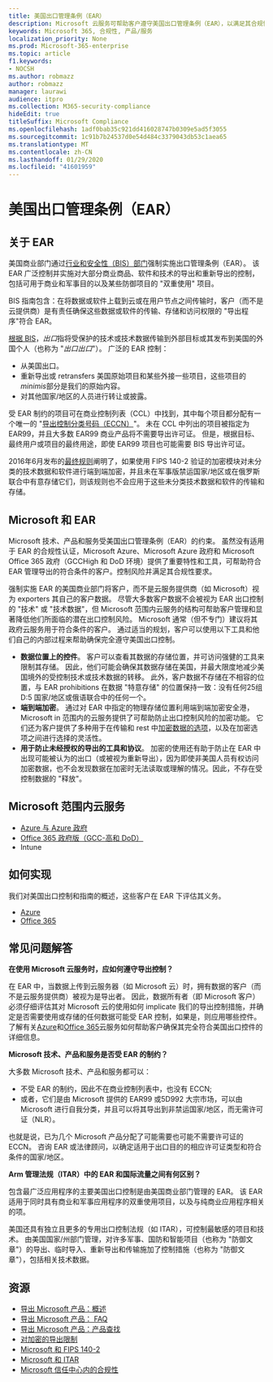 ```yaml
---
title: 美国出口管理条例（EAR）
description: Microsoft 云服务可帮助客户遵守美国出口管理条例（EAR），以满足其合规性要求并管理出口控制风险。
keywords: Microsoft 365, 合规性, 产品/服务
localization_priority: None
ms.prod: Microsoft-365-enterprise
ms.topic: article
f1.keywords:
- NOCSH
ms.author: robmazz
author: robmazz
manager: laurawi
audience: itpro
ms.collection: M365-security-compliance
hideEdit: true
titleSuffix: Microsoft Compliance
ms.openlocfilehash: 1adf0bab35c921dd416028747b0309e5ad5f3055
ms.sourcegitcommit: 1c91b7b24537d0e54d484c3379043db53c1aea65
ms.translationtype: MT
ms.contentlocale: zh-CN
ms.lasthandoff: 01/29/2020
ms.locfileid: "41601959"
---
```

# <a name="us-export-administration-regulations-ear"></a>美国出口管理条例（EAR）

## <a name="about-the-ear"></a>关于 EAR

美国商业部门通过[行业和安全性（BIS）部门](https://www.bis.doc.gov/)强制实施出口管理条例（EAR）。 该 EAR 广泛控制并实施对大部分商业商品、软件和技术的导出和重新导出的控制，包括可用于商业和军事目的以及某些防御项目的 "双重使用" 项目。

BIS 指南包含：在将数据或软件上载到云或在用户节点之间传输时，客户（而不是云提供商）是有责任确保这些数据或软件的传输、存储和访问权限的 "导出程序"符合 EAR。

[根据 BIS](https://www.bis.doc.gov/index.php/documents/regulation-docs/412-part-734-scope-of-the-export-administration-regulations/file)，*出口*指将受保护的技术或技术数据传输到外部目标或其发布到美国的外国个人（也称为 "*出口出口*"）。 广泛的 EAR 控制：

- 从美国出口。
- 重新导出或 retransfers 美国原始项目和某些外接一些项目，这些项目的*minimis*部分是我们的原始内容。
- 对其他国家/地区的人员进行转让或披露。

受 EAR 制约的项目可在商业控制列表（CCL）中找到，其中每个项目都分配有一个唯一的 "[导出控制分类号码（ECCN）](https://www.bis.doc.gov/index.php/licensing/commerce-control-list-classification/export-control-classification-number-eccn)"。 未在 CCL 中列出的项目被指定为 EAR99，并且大多数 EAR99 商业产品将不需要导出许可证。 但是，根据目标、最终用户或项目的最终用途，即使 EAR99 项目也可能需要 BIS 导出许可证。

2016年6月发布的[最终规则](https://www.federalregister.gov/documents/2016/06/03/2016-12734/revisions-to-definitions-in-the-export-administration-regulations)阐明了，如果使用 FIPS 140-2 验证的加密模块对未分类的技术数据和软件进行端到端加密，并且未在军事版禁运国家/地区或在俄罗斯联合中有意存储它们，则该规则也不会应用于这些未分类技术数据和软件的传输和存储。

## <a name="microsoft-and-the-ear"></a>Microsoft 和 EAR

Microsoft 技术、产品和服务受美国出口管理条例（EAR）的约束。 虽然没有适用于 EAR 的合规性认证，Microsoft Azure、Microsoft Azure 政府和 Microsoft Office 365 政府（GCCHigh 和 DoD 环境）提供了重要特性和工具，可帮助符合 EAR 管理导出的符合条件的客户。控制风险并满足其合规性要求。

强制实施 EAR 的美国商业部门将客户，而不是云服务提供商（如 Microsoft）视为 exporters 其自己的客户数据。 尽管大多数客户数据不会被视为 EAR 出口控制的 "技术" 或 "技术数据"，但 Microsoft 范围内云服务的结构可帮助客户管理和显著降低他们所面临的潜在出口控制风险。 Microsoft 通常（但不专门）建议将其政府云服务用于符合条件的客户。 通过适当的规划，客户可以使用以下工具和他们自己的内部过程来帮助确保完全遵守美国出口控制。

- **数据位置上的控件**。 客户可以查看其数据的存储位置，并可访问强健的工具来限制其存储。 因此，他们可能会确保其数据存储在美国，并最大限度地减少美国境外的受控制技术或技术数据的转移。 此外，客户数据不存储在不相容的位置，与 EAR prohibitions 在数据 "特意存储" 的位置保持一致：没有任何25组 D:5 国家/地区或俄语联合中的任何一个。
- **端到端加密**。 通过对 EAR 中指定的物理存储位置利用端到端加密安全港，Microsoft in 范围内的云服务提供了可帮助防止出口控制风险的加密功能。 它们还为客户提供了多种用于在传输和 rest 中[加密数据的选项](https://aka.ms/Azure-Encryption-Overview)，以及在加密选项之间进行选择的灵活性。
- **用于防止未经授权的导出的工具和协议**。 加密的使用还有助于防止在 EAR 中出现可能被认为的出口（或被视为重新导出），因为即使非美国人员有权访问加密数据，也不会发现数据在加密时无法读取或理解的情况。因此，不存在受控制数据的 "释放"。

## <a name="microsoft-in-scope-cloud-services"></a>Microsoft 范围内云服务

- [Azure 与 Azure 政府](https://aka.ms/AzureCompliance)
- [Office 365 政府版（GCC-高和 DoD）](https://aka.ms/Office-365-Export-Controls)
- Intune

## <a name="how-to-implement"></a>如何实现

我们对美国出口控制和指南的概述，这些客户在 EAR 下评估其义务。

- [Azure](https://aka.ms/Azure-Export-Controls)
- [Office 365](https://aka.ms/Office-365-Export-Controls)

## <a name="frequently-asked-questions"></a>常见问题解答

**在使用 Microsoft 云服务时，应如何遵守导出控制？**

在 EAR 中，当数据上传到云服务器（如 Microsoft 云）时，拥有数据的客户（而不是云服务提供商）被视为是导出者。 因此，数据所有者（即 Microsoft 客户）必须仔细评估其对 Microsoft 云的使用如何 implicate 我们的导出控制措施，并确定是否需要使用或存储的任何数据可能受 EAR 控制，如果是，则应用哪些控件。 了解有关[Azure](https://servicetrust.microsoft.com/ViewPage/TrustDocuments?command=Download&downloadType=Document&downloadId=c24c11f2-2cd4-444a-9160-19762855ad3a&docTab=6d000410-c9e9-11e7-9a91-892aae8839ad_FAQ_and_White_Papers)和[Office 365](https://query.prod.cms.rt.microsoft.com/cms/api/am/binary/RE1s5kI)云服务如何帮助客户确保其完全符合美国出口控件的详细信息。

**Microsoft 技术、产品和服务是否受 EAR 的制约？**

大多数 Microsoft 技术、产品和服务都可以：

- 不受 EAR 的制约，因此不在商业控制列表中，也没有 ECCN;
- 或者，它们是由 Microsoft 提供的 EAR99 或5D992 大宗市场，可以由 Microsoft 进行自我分类，并且可以将其导出到非禁运国家/地区，而无需许可证（NLR）。

也就是说，已为几个 Microsoft 产品分配了可能需要也可能不需要许可证的 ECCN。 咨询 EAR 或法律顾问，以确定适用于出口目的的相应许可证类型和符合条件的国家/地区。

**Arm 管理法规（ITAR）中的 EAR 和国际流量之间有何区别？**

包含最广泛应用程序的主要美国出口控制是由美国商业部门管理的 EAR。 该 EAR 适用于同时具有商业和军事应用程序的双重使用项目，以及与纯商业应用程序相关的项。

美国还具有独立且更多的专用出口控制法规（如 ITAR），可控制最敏感的项目和技术。 由美国国家/州部门管理，对许多军事、国防和智能项目（也称为 "防御文章"）的导出、临时导入、重新导出和传输施加了控制措施（也称为 "防御文章"），包括相关技术数据。

## <a name="resources"></a>资源

- [导出 Microsoft 产品：概述](https://www.microsoft.com/exporting/overview.aspx)
- [导出 Microsoft 产品： FAQ](https://www.microsoft.com/exporting/faq.aspx)
- [导出 Microsoft 产品：产品查找](https://www.microsoft.com/exporting/exporting-information.aspx)
- [对加密的导出限制](https://docs.microsoft.com/windows/uwp/security/export-restrictions-on-cryptography)
- [Microsoft 和 FIPS 140-2](offering-fips-140-2.md)
- [Microsoft 和 ITAR](offering-itar.md)
- [Microsoft 信任中心内的合规性](https://www.microsoft.com/trust-center/compliance/compliance-overview)

